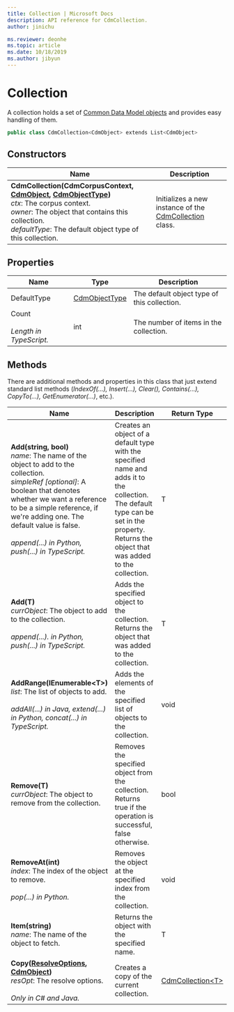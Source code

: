 ```yaml
---
title: Collection | Microsoft Docs
description: API reference for CdmCollection.
author: jinichu

ms.reviewer: deonhe 
ms.topic: article
ms.date: 10/18/2019
ms.author: jibyun
---
```


# Collection

A collection holds a set of [Common Data Model objects](cdmobject.md) and provides easy handling of them.

```csharp
public class CdmCollection<CdmObject> extends List<CdmObject>
```

## Constructors
|Name|Description|
|---|---|
|**CdmCollection(CdmCorpusContext, [CdmObject](cdmobject.md), [CdmObjectType](objecttype.md))**<br/>*ctx*: The corpus context.<br/>*owner*: The object that contains this collection.<br/>*defaultType*: The default object type of this collection.|Initializes a new instance of the [CdmCollection](collection.md) class.|

## Properties
|Name|Type|Description|
|---|---|---|
|DefaultType|[CdmObjectType](objecttype.md)|The default object type of this collection.|
|Count<br/><br/>*Length in TypeScript.*|int|The number of items in the collection.|

## Methods
There are additional methods and properties in this class that just extend standard list methods (*IndexOf(...), Insert(...), Clear(), Contains(...), CopyTo(...), GetEnumerator(...)*, etc.).

|Name|Description|Return Type|
|---|---|---|
|**Add(string, bool)**<br/>*name*: The name of the object to add to the collection.<br/>*simpleRef [optional]*: A boolean that denotes whether we want a reference to be a simple reference, if we're adding one. The default value is false.<br/><br/>*append(...) in Python, push(...) in TypeScript.*|Creates an object of a default type with the specified name and adds it to the collection. The default type can be set in the property. Returns the object that was added to the collection.|T|
|**Add(T)**<br />*currObject*: The object to add to the collection.<br/><br/>*append(...). in Python, push(...) in TypeScript.*|Adds the specified object to the collection. Returns the  object that was added to the collection.|T|
|**AddRange(IEnumerable\<T>)**<br/>*list*: The list of objects to add.<br/><br/>*addAll(...) in Java, extend(...) in Python, concat(...) in TypeScript.*|Adds the elements of the specified list of objects to the collection.|void|
|**Remove(T)**<br/>*currObject*: The object to remove from the collection.|Removes the specified object from the collection. Returns true if the operation is successful, false otherwise.|bool|
|**RemoveAt(int)**<br/>*index*: The index of the object to remove.<br/><br/>*pop(...) in Python.*|Removes the object at the specified index from the collection.|void|
|**Item(string)**<br />*name*: The name of the object to fetch.|Returns the object with the specified name.|T|
|**Copy([ResolveOptions](../utilities/resolveoptions.md), [CdmObject](cdmobject.md))**<br/>*resOpt*: The resolve options.<br/><br/>*Only in C# and Java.*|Creates a copy of the current collection.|[CdmCollection\<T>](collection.md)|
